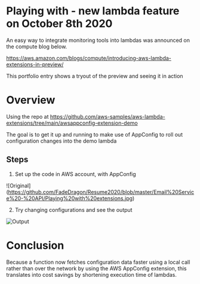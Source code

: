 # Playing with - new lambda feature on October 8th 2020
An easy way to integrate monitoring tools into lambdas was announced on the compute blog below.

https://aws.amazon.com/blogs/compute/introducing-aws-lambda-extensions-in-preview/

This portfolio entry shows a tryout of the preview and seeing it in action

# Overview
Using the repo at https://github.com/aws-samples/aws-lambda-extensions/tree/main/awsappconfig-extension-demo

The goal is to get it up and running to make use of AppConfig to roll out configuration changes into the demo lambda

## Steps
1. Set up the code in AWS account, with AppConfig

![Original]
(https://github.com/FadeDragon/Resume2020/blob/master/Email%20Service%20-%20API/Playing%20with%20extensions.jpg)

2. Try changing configurations and see the output

![Output](https://github.com/FadeDragon/Resume2020/blob/master/Email%20Service%20-%20API/Playing%20with%20appconfig.jpg)

# Conclusion
Because a function now fetches configuration data faster using a local call rather than over the network by using the AWS AppConfig extension, this translates into cost savings by shortening execution time of lambdas.
